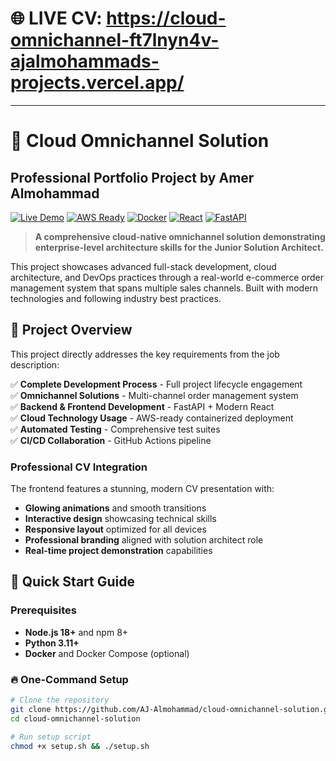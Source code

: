 # 🌐 **LIVE CV**: https://cloud-omnichannel-ft7lnyn4v-ajalmohammads-projects.vercel.app/

---

# 🚀 Cloud Omnichannel Solution

## Professional Portfolio Project by Amer Almohammad

[![Live Demo](https://img.shields.io/badge/Live%20Demo-Visit%20CV-blue?style=for-the-badge)](https://cloud-omnichannel-ft7lnyn4v-ajalmohammads-projects.vercel.app)
[![AWS Ready](https://img.shields.io/badge/AWS-Ready-orange.svg)](https://aws.amazon.com/)
[![Docker](https://img.shields.io/badge/Docker-Supported-blue.svg)](https://docker.com)
[![React](https://img.shields.io/badge/React-18-blue.svg)](https://reactjs.org/)
[![FastAPI](https://img.shields.io/badge/FastAPI-Latest-green.svg)](https://fastapi.tiangolo.com/)

> **A comprehensive cloud-native omnichannel solution demonstrating enterprise-level architecture skills for the Junior Solution Architect.**

This project showcases advanced full-stack development, cloud architecture, and DevOps practices through a real-world e-commerce order management system that spans multiple sales channels. Built with modern technologies and following industry best practices.

## 🎯 Project Overview

This project directly addresses the key requirements from the job description:

✅ **Complete Development Process** - Full project lifecycle engagement  
✅ **Omnichannel Solutions** - Multi-channel order management system  
✅ **Backend & Frontend Development** - FastAPI + Modern React  
✅ **Cloud Technology Usage** - AWS-ready containerized deployment  
✅ **Automated Testing** - Comprehensive test suites  
✅ **CI/CD Collaboration** - GitHub Actions pipeline  

### **Professional CV Integration**
The frontend features a stunning, modern CV presentation with:
- **Glowing animations** and smooth transitions
- **Interactive design** showcasing technical skills
- **Responsive layout** optimized for all devices  
- **Professional branding** aligned with solution architect role
- **Real-time project demonstration** capabilities

## 🚀 Quick Start Guide

### Prerequisites
- **Node.js 18+** and npm 8+
- **Python 3.11+** 
- **Docker** and Docker Compose (optional)

### 🔥 One-Command Setup
```bash
# Clone the repository
git clone https://github.com/AJ-Almohammad/cloud-omnichannel-solution.git
cd cloud-omnichannel-solution

# Run setup script
chmod +x setup.sh && ./setup.sh
